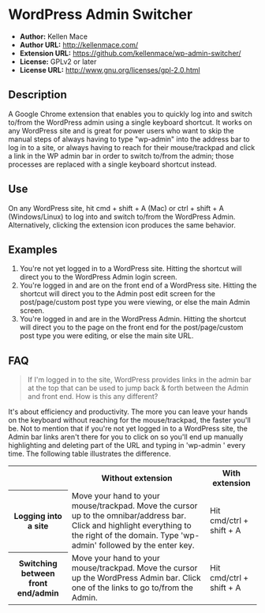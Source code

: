 # WordPress Admin Switcher #

- **Author:** Kellen Mace
- **Author URL:** http://kellenmace.com/
- **Extension URL:** https://github.com/kellenmace/wp-admin-switcher/
- **License:** GPLv2 or later
- **License URL:** http://www.gnu.org/licenses/gpl-2.0.html

## Description ##

A Google Chrome extension that enables you to quickly log into and switch to/from the WordPress admin using a single keyboard shortcut. It works on any WordPress site and is great for power users who want to skip the manual steps of always having to type "wp-admin" into the address bar to log in to a site, or always having to reach for their mouse/trackpad and click a link in the WP admin bar in order to switch to/from the admin; those processes are replaced with a single keyboard shortcut instead.

## Use ##

On any WordPress site, hit cmd + shift + A (Mac) or ctrl + shift + A (Windows/Linux) to log into and switch to/from the WordPress Admin. Alternatively, clicking the extension icon produces the same behavior.

## Examples ##

1. You're not yet logged in to a WordPress site. Hitting the shortcut will direct you to the WordPress Admin login screen.
2. You're logged in and are on the front end of a WordPress site. Hitting the shortcut will direct you to the Admin post edit screen for the post/page/custom post type you were viewing, or else the main Admin screen.
3. You're logged in and are in the WordPress Admin. Hitting the shortcut will direct you to the page on the front end for the post/page/custom post type you were editing, or else the main site URL.

## FAQ ##

> If I'm logged in to the site, WordPress provides links in the admin bar at the top
> that can be used to jump back & forth between the Admin and front end. How is this
> any different?

It's about efficiency and productivity. The more you can leave your hands on the keyboard without reaching for the mouse/trackpad, the faster you'll be. Not to mention that if you're not yet logged in to a WordPress site, the Admin bar links aren't there for you to click on so you'll end up manually highlighting and deleting part of the URL and typing in 'wp-admin <enter>' every time. The following table illustrates the difference.

<table>
    <tr>
        <th></th>
        <th>Without extension</th>
        <th>With extension</th>
    </tr>
    <tr>
    	<th>Logging into a site</th>
        <td>Move your hand to your mouse/trackpad.
Move the cursor up to the omnibar/address bar.
Click and highlight everything to the right of the domain.
Type 'wp-admin' followed by the enter key.</td>
		<td>Hit cmd/ctrl + shift + A</td>
    </tr>
    <tr>
    	<th>Switching between front end/admin</th>
        <td>Move your hand to your mouse/trackpad.
Move the cursor up the WordPress Admin bar.
Click one of the links to go to/from the Admin.</td>
		<td>Hit cmd/ctrl + shift + A</td>
    </tr>
</table>